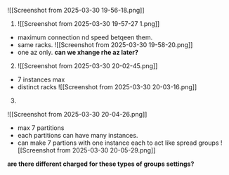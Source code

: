 
![[Screenshot from 2025-03-30 19-56-18.png]]


1. ![[Screenshot from 2025-03-30 19-57-27 1.png]]
- maximum connection nd speed betqeen them.
- same racks.
![[Screenshot from 2025-03-30 19-58-20.png]]
- one az only. **can we xhange rhe az later?**


2. ![[Screenshot from 2025-03-30 20-02-45.png]]
- 7 instances max
- distinct racks
![[Screenshot from 2025-03-30 20-03-16.png]]

3.
![[Screenshot from 2025-03-30 20-04-26.png]]
- max 7 partitions
- each partitions can have many instances.
- can make 7 partions with one instance each to act like spread groups
![[Screenshot from 2025-03-30 20-05-29.png]]


**are there different charged for these types of groups settings?**
